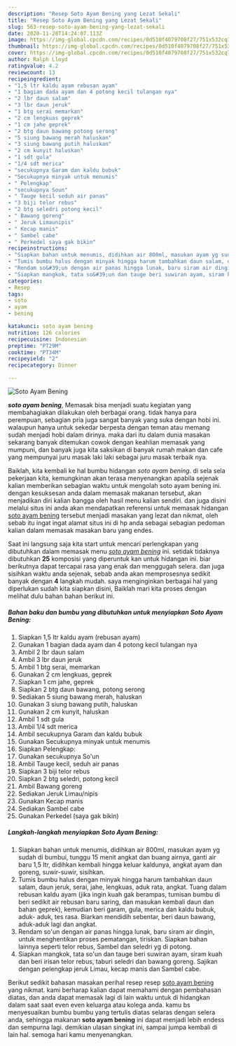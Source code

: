 ```yaml
---
description: "Resep Soto Ayam Bening yang Lezat Sekali"
title: "Resep Soto Ayam Bening yang Lezat Sekali"
slug: 563-resep-soto-ayam-bening-yang-lezat-sekali
date: 2020-11-28T14:24:07.113Z
image: https://img-global.cpcdn.com/recipes/0d510f4079708f27/751x532cq70/soto-ayam-bening-foto-resep-utama.jpg
thumbnail: https://img-global.cpcdn.com/recipes/0d510f4079708f27/751x532cq70/soto-ayam-bening-foto-resep-utama.jpg
cover: https://img-global.cpcdn.com/recipes/0d510f4079708f27/751x532cq70/soto-ayam-bening-foto-resep-utama.jpg
author: Ralph Lloyd
ratingvalue: 4.2
reviewcount: 13
recipeingredient:
- "1,5 ltr kaldu ayam rebusan ayam"
- "1 bagian dada ayam dan 4 potong kecil tulangan nya"
- "2 lbr daun salam"
- "3 lbr daun jeruk"
- "1 btg serai memarkan"
- "2 cm lengkuas geprek"
- "1 cm jahe geprek"
- "2 btg daun bawang potong serong"
- "5 siung bawang merah haluskan"
- "3 siung bawang putih haluskan"
- "2 cm kunyit haluskan"
- "1 sdt gula"
- "1/4 sdt merica"
- "secukupnya Garam dan kaldu bubuk"
- "Secukupnya minyak untuk menumis"
- " Pelengkap"
- "secukupnya Soun"
- " Tauge kecil seduh air panas"
- "3 biji telor rebus"
- "2 btg seledri potong kecil"
- " Bawang goreng"
- " Jeruk Limaunipis"
- " Kecap manis"
- " Sambel cabe"
- " Perkedel saya gak bikin"
recipeinstructions:
- "Siapkan bahan untuk menumis, didihkan air 800ml, masukan ayam yg sudah di bumbui, tunggu 15 menit angkat dan buang airnya, ganti air baru 1,5 ltr, didihkan kembali hingga keluar kaldunya, angkat ayam dan goreng, suwir-suwir, sisihkan."
- "Tumis bumbu halus dengan minyak hingga harum tambahkan daun salam, daun jeruk, serai, jahe, lengkuas, aduk rata, angkat. Tuang dalam rebusan kaldu ayam (jika ingin kuah gak berampas, tumisan bumbu di beri sedikit air rebusan baru saring, dan masukan kembali daun dan bahan geprek), kemudian beri garam, gula, merica dan kaldu bubuk, aduk- aduk, tes rasa. Biarkan mendidih sebentar, beri daun bawang, aduk-aduk lagi dan angkat."
- "Rendam so&#39;un dengan air panas hingga lunak, baru siram air dingin, untuk menghentikan proses pematangan, tiriskan. Siapkan bahan lainnya seperti telor rebus, Sambel dan seledri yg di potong."
- "Siapkan mangkok, tata so&#39;un dan tauge beri suwiran ayam, siram kuah dan beri irisan telor rebus, taburi seledri dan bawang goreng. Sajikan dengan pelengkap jeruk Limau, kecap manis dan Sambel cabe."
categories:
- Resep
tags:
- soto
- ayam
- bening

katakunci: soto ayam bening 
nutrition: 126 calories
recipecuisine: Indonesian
preptime: "PT29M"
cooktime: "PT34M"
recipeyield: "2"
recipecategory: Dinner

---
```



![Soto Ayam Bening](https://img-global.cpcdn.com/recipes/0d510f4079708f27/751x532cq70/soto-ayam-bening-foto-resep-utama.jpg)

<b><i>soto ayam bening</i></b>, Memasak bisa menjadi suatu kegiatan yang membahagiakan dilakukan oleh berbagai orang. tidak hanya para perempuan, sebagian pria juga sangat banyak yang suka dengan hobi ini. walaupun hanya untuk sekedar berpesta dengan teman atau memang sudah menjadi hobi dalam dirinya. maka dari itu dalam dunia masakan sekarang banyak ditemukan cowok dengan keahlian memasak yang mumpuni, dan banyak juga kita saksikan di banyak rumah makan dan cafe yang mempunyai juru masak laki laki sebagai juru masak terbaik nya.



Baiklah, kita kembali ke hal bumbu hidangan <i>soto ayam bening</i>. di sela sela pekerjaan kita, kemungkinan akan terasa menyenangkan apabila sejenak kalian memberikan sebagian waktu untuk mengolah soto ayam bening ini. dengan kesuksesan anda dalam memasak makanan tersebut, akan menjadikan diri kalian bangga oleh hasil menu kalian sendiri. dan juga disini melalui situs ini anda akan mendapatkan referensi untuk memasak hidangan <u>soto ayam bening</u> tersebut menjadi masakan yang lezat dan nikmat, oleh sebab itu ingat ingat alamat situs ini di hp anda sebagai sebagian pedoman kalian dalam memasak masakan baru yang endes.


Saat ini langsung saja kita start untuk mencari perlengkapan yang dibutuhkan dalam memasak menu <u><i>soto ayam bening</i></u> ini. setidak tidaknya dibutuhkan <b>25</b> komposisi yang diperuntuk kan untuk hidangan ini. biar berikutnya dapat tercapai rasa yang enak dan menggugah selera. dan juga sisihkan waktu anda sejenak, sebab anda akan memprosesnya sedikit banyak dengan <b>4</b> langkah mudah. saya menginginkan berbagai hal yang diperlukan sudah kita siapkan disini, Baiklah mari kita proses dengan melihat dulu bahan bahan berikut ini.

<!--inarticleads1-->

##### Bahan baku dan bumbu yang dibutuhkan untuk menyiapkan Soto Ayam Bening:

1. Siapkan 1,5 ltr kaldu ayam (rebusan ayam)
1. Gunakan 1 bagian dada ayam dan 4 potong kecil tulangan nya
1. Ambil 2 lbr daun salam
1. Ambil 3 lbr daun jeruk
1. Ambil 1 btg serai, memarkan
1. Gunakan 2 cm lengkuas, geprek
1. Siapkan 1 cm jahe, geprek
1. Siapkan 2 btg daun bawang, potong serong
1. Sediakan 5 siung bawang merah, haluskan
1. Gunakan 3 siung bawang putih, haluskan
1. Gunakan 2 cm kunyit, haluskan
1. Ambil 1 sdt gula
1. Ambil 1/4 sdt merica
1. Ambil secukupnya Garam dan kaldu bubuk
1. Gunakan Secukupnya minyak untuk menumis
1. Siapkan  Pelengkap:
1. Gunakan secukupnya So&#39;un
1. Ambil  Tauge kecil, seduh air panas
1. Siapkan 3 biji telor rebus
1. Siapkan 2 btg seledri, potong kecil
1. Ambil  Bawang goreng
1. Sediakan  Jeruk Limau/nipis
1. Gunakan  Kecap manis
1. Sediakan  Sambel cabe
1. Gunakan  Perkedel (saya gak bikin)




<!--inarticleads2-->

##### Langkah-langkah menyiapkan Soto Ayam Bening:

1. Siapkan bahan untuk menumis, didihkan air 800ml, masukan ayam yg sudah di bumbui, tunggu 15 menit angkat dan buang airnya, ganti air baru 1,5 ltr, didihkan kembali hingga keluar kaldunya, angkat ayam dan goreng, suwir-suwir, sisihkan.
1. Tumis bumbu halus dengan minyak hingga harum tambahkan daun salam, daun jeruk, serai, jahe, lengkuas, aduk rata, angkat. Tuang dalam rebusan kaldu ayam (jika ingin kuah gak berampas, tumisan bumbu di beri sedikit air rebusan baru saring, dan masukan kembali daun dan bahan geprek), kemudian beri garam, gula, merica dan kaldu bubuk, aduk- aduk, tes rasa. Biarkan mendidih sebentar, beri daun bawang, aduk-aduk lagi dan angkat.
1. Rendam so&#39;un dengan air panas hingga lunak, baru siram air dingin, untuk menghentikan proses pematangan, tiriskan. Siapkan bahan lainnya seperti telor rebus, Sambel dan seledri yg di potong.
1. Siapkan mangkok, tata so&#39;un dan tauge beri suwiran ayam, siram kuah dan beri irisan telor rebus, taburi seledri dan bawang goreng. Sajikan dengan pelengkap jeruk Limau, kecap manis dan Sambel cabe.




Berikut sedikit bahasan masakan perihal resep resep <u>soto ayam bening</u> yang nikmat. kami berharap kalian dapat memahami dengan pembahasan diatas, dan anda dapat memasak lagi di lain waktu untuk di hidangkan dalam saat saat even even keluarga atau kolega anda. kamu bs menyesuaikan bumbu bumbu yang tertulis diatas selaras dengan selera anda, sehingga makanan <b>soto ayam bening</b> ini dapat menjadi lebih endess dan sempurna lagi. demikian ulasan singkat ini, sampai jumpa kembali di lain hal. semoga hari kamu menyenangkan.
